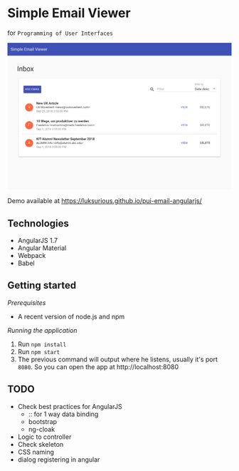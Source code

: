 # Simple Email Viewer
for `Programming of User Interfaces`

![Screenshot](/screenshot.png?raw=true)

Demo available at https://luksurious.github.io/pui-email-angularjs/

## Technologies
- AngularJS 1.7
- Angular Material
- Webpack
- Babel

## Getting started

_Prerequisites_
- A recent version of node.js and npm

_Running the application_
1. Run `npm install`
2. Run `npm start`
3. The previous command will output where he listens, usually it's port `8080`. So you can open the app at http://localhost:8080

## TODO
- Check best practices for AngularJS
  - :: for 1 way data binding
  - bootstrap
  - ng-cloak
- Logic to controller
- Check skeleton
- CSS naming
- dialog registering in angular